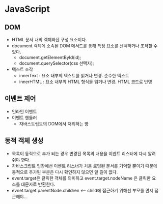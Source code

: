 # JavaScript
## DOM
  - HTML 문서 내의 객체화된 구성 요소이다. 
  - document 객체에 소속된 DOM 메서드를 통해 특정 요소를 선택하거나 조작할 수 있다. 
    - document.getElementById(id);
    - document.querySelector(css 선택자);
  - 텍스트 조작
    - innerText : 요소 내부의 텍스트를 읽거나 변경. 순수한 텍스트
    - innerHTML : 요소 내부의 HTML 형식을 읽거나 변경. HTML 코드로 반영
    
## 이벤트 제어
  - 인라인 이벤트
  - 이벤트 핸들러
    - 자바스트립트의 DOM에서 처리하는 방
    
## 동적 객체 생성
  - 목록이 동적으로 추가 되는 경우 변경된 목록의 내용을 이벤트 리스터에 다시 알려줘야 한다. 
  - 자바스크립트 입장에선 이벤트 리스너가 처음 로딩된 문서를 기억할 뿐이기 때문에 동적으로 추가된 부분은 다시 확인하지 않으면 알 길이 없다. 
  - event.target은 클릭한 객체를 의미하고 event.target.nodeName 은 클릭한 요소를 대문자로 반환한다. 
  - evnet.target.parentNode.children <-- child에 접근하기 위해선 부모를 먼저 접근해야...